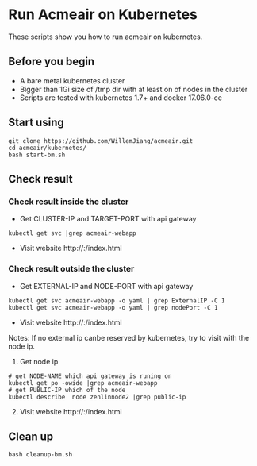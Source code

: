 # Run Acmeair on Kubernetes
These scripts show you how to run acmeair on kubernetes.

## Before you begin
* A bare metal kubernetes cluster
* Bigger than 1Gi size of /tmp dir with at least on of nodes in the cluster 
* Scripts are tested with kubernetes 1.7+ and docker 17.06.0-ce

## Start using
```
git clone https://github.com/WillemJiang/acmeair.git
cd acmeair/kubernetes/
bash start-bm.sh
```
## Check result

### Check result inside the cluster
* Get CLUSTER-IP and TARGET-PORT with api gateway
```
kubectl get svc |grep acmeair-webapp
```

* Visit website
http://<CLUSTER-IP>:<TARGET-PORT>/index.html

### Check result outside the cluster
* Get EXTERNAL-IP and NODE-PORT with api gateway
```
kubectl get svc acmeair-webapp -o yaml | grep ExternalIP -C 1
kubectl get svc acmeair-webapp -o yaml | grep nodePort -C 1
```

* Visit website
http://<EXTERNAL-IP>:<NODE-PORT>/index.html

Notes:
If no external ip canbe reserved by kubernetes, try to visit with the node ip.
1. Get node ip
```
# get NODE-NAME which api gateway is runing on
kubectl get po -owide |grep acmeair-webapp
# get PUBLIC-IP which of the node
kubectl describe  node zenlinnode2 |grep public-ip
```
2. Visit website
http://<PUBLIC-IP>:<NODE-PORT>/index.html

## Clean up
```
bash cleanup-bm.sh
```

